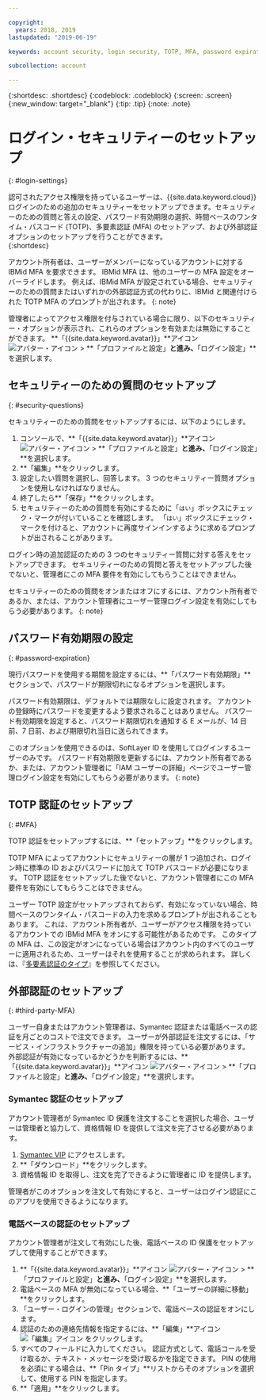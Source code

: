 ```yaml
---

copyright:
  years: 2018, 2019
lastupdated: "2019-06-19"

keywords: account security, login security, TOTP, MFA, password expiration

subcollection: account

---
```


{:shortdesc: .shortdesc}
{:codeblock: .codeblock}
{:screen: .screen}
{:new_window: target="_blank"}
{:tip: .tip}
{:note: .note}


# ログイン・セキュリティーのセットアップ
{: #login-settings}

認可されたアクセス権限を持っているユーザーは、{{site.data.keyword.cloud}} ログインのための追加のセキュリティーをセットアップできます。セキュリティーのための質問と答えの設定、パスワード有効期限の選択、時間ベースのワンタイム・パスコード (TOTP)、多要素認証 (MFA) のセットアップ、および外部認証オプションのセットアップを行うことができます。  
{:shortdesc}

アカウント所有者は、ユーザーがメンバーになっているアカウントに対する IBMid MFA を要求できます。 IBMid MFA は、他のユーザーの MFA 設定をオーバーライドします。 例えば、IBMid MFA が設定されている場合、セキュリティーのための質問またはいずれかの外部認証方式の代わりに、IBMid と関連付けられた TOTP MFA のプロンプトが出されます。
{: note}

管理者によってアクセス権限を付与されている場合に限り、以下のセキュリティー・オプションが表示され、これらのオプションを有効または無効にすることができます。 **「{{site.data.keyword.avatar}}」**アイコン ![アバター・アイコン](../icons/i-avatar-icon.svg) > **「プロファイルと設定」**と進み、**「ログイン設定」**を選択します。

## セキュリティーのための質問のセットアップ
{: #security-questions}

セキュリティーのための質問をセットアップするには、以下のようにします。
1. コンソールで、**「{{site.data.keyword.avatar}}」**アイコン ![アバター・アイコン](../icons/i-avatar-icon.svg) > **「プロファイルと設定」**と進み、**「ログイン設定」**を選択します。
2. **「編集」**をクリックします。
3. 設定したい質問を選択し、回答します。 3 つのセキュリティー質問オプションを使用しなければなりません。
4. 終了したら**「保存」**をクリックします。  
5. セキュリティーのための質問を有効にするために「`はい`」ボックスにチェック・マークが付いていることを確認します。 「`はい`」ボックスにチェック・マークを付けると、アカウントに再度サインインするように求めるプロンプトが出されることがあります。  

ログイン時の追加認証のための 3 つのセキュリティー質問に対する答えをセットアップできます。 セキュリティーのための質問と答えをセットアップした後でないと、管理者にこの MFA 要件を有効にしてもらうことはできません。

セキュリティーのための質問をオンまたはオフにするには、アカウント所有者であるか、または、アカウント管理者にユーザー管理ログイン設定を有効にしてもらう必要があります。
{: note}

## パスワード有効期限の設定
{: #password-expiration}

現行パスワードを使用する期間を設定するには、**「パスワード有効期限」**セクションで、パスワードが期限切れになるオプションを選択します。

パスワード有効期限は、デフォルトでは期限なしに設定されます。 アカウントの登録時にパスワードを変更するよう要求されることはありません。 パスワード有効期限を設定すると、パスワード期限切れを通知する E メールが、14 日前、7 日前、および期限切れ当日に送られてきます。

このオプションを使用できるのは、SoftLayer ID を使用してログインするユーザーのみです。 パスワード有効期限を更新するには、アカウント所有者であるか、または、アカウント管理者に「IAM ユーザーの詳細」ページでユーザー管理ログイン設定を有効にしてもらう必要があります。
{: note}

## TOTP 認証のセットアップ
{: #MFA}

TOTP 認証をセットアップするには、**「セットアップ」**をクリックします。

TOTP MFA によってアカウントにセキュリティーの層が 1 つ追加され、ログイン時に標準の ID およびパスワードに加えて TOTP パスコードが必要になります。 TOTP 認証をセットアップした後でないと、アカウント管理者にこの MFA 要件を有効にしてもらうことはできません。

ユーザー TOTP 設定がセットアップされておらず、有効になっていない場合、時間ベースのワンタイム・パスコードの入力を求めるプロンプトが出されることもあります。 これは、アカウント所有者が、ユーザーがアクセス権限を持っているアカウントでの IBMid MFA をオンにする可能性があるためです。 このタイプの MFA は、この設定がオンになっている場合はアカウント内のすべてのユーザーに適用されるため、ユーザーはそれを使用することが求められます。 詳しくは、『[多要素認証のタイプ](/docs/iam?topic=iam-types)』を参照してください。


## 外部認証のセットアップ
{: #third-party-MFA}

ユーザー自身またはアカウント管理者は、Symantec 認証または電話ベースの認証を月ごとのコストで注文できます。 ユーザーが外部認証を注文するには、「サービス・インフラストラクチャーの追加」権限を持っている必要があります。 外部認証が有効になっているかどうかを判断するには、**「{{site.data.keyword.avatar}}」**アイコン ![アバター・アイコン](../icons/i-avatar-icon.svg) > **「プロファイルと設定」**と進み、**「ログイン設定」**を選択します。

### Symantec 認証のセットアップ

アカウント管理者が Symantec ID 保護を注文することを選択した場合、ユーザーは管理者と協力して、資格情報 ID を提供して注文を完了させる必要があります。

1. [Symantec VIP](https://vip.symantec.com/) にアクセスします。
2. **「ダウンロード」**をクリックします。
3. 資格情報 ID を取得し、注文を完了できるように管理者に ID を提供します。

管理者がこのオプションを注文して有効にすると、ユーザーはログイン認証にこのアプリを使用できるようになります。

### 電話ベースの認証のセットアップ

アカウント管理者が注文して有効にした後、電話ベースの ID 保護をセットアップして使用することができます。

1. **「{{site.data.keyword.avatar}}」**アイコン ![アバター・アイコン](../icons/i-avatar-icon.svg) > **「プロファイルと設定」**と進み、**「ログイン設定」**を選択します。
2. 電話ベースの MFA が無効になっている場合、**「ユーザーの詳細に移動」**をクリックします。
3. 「ユーザー・ログインの管理」セクションで、電話ベースの認証をオンにします。
4. 認証のための連絡先情報を指定するには、**「編集」**アイコン ![「編集」アイコン](../icons/edit-tagging.svg) をクリックします。
5. すべてのフィールドに入力してください。 認証方式として、電話コールを受け取るか、テキスト・メッセージを受け取るかを指定できます。 PIN の使用を必須にする場合は、**「Pin タイプ」**リストからそのオプションを選択して、使用する PIN を指定します。  
6. **「適用」**をクリックします。
